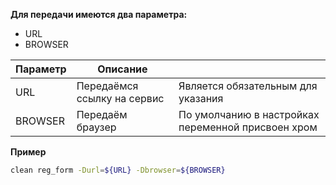 **Для передачи имеются два параметра:**
- URL 
- BROWSER

| Параметр | Описание ||
| ------ | ------ | ------ |
| URL | Передаёмся ссылку на сервис|Является обязательным для указания |
| BROWSER | Передаём браузер |По умолчанию в настройках переменной присвоен хром |

**Пример**

```sh
clean reg_form -Durl=${URL} -Dbrowser=${BROWSER}
```

